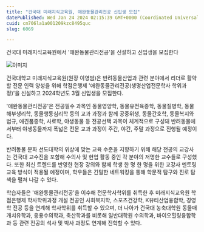 ```yaml
---
title: "건국대 미래지식교육원, 애완동물관리전공 신입생 모집"
datePublished: Wed Jan 24 2024 02:15:39 GMT+0000 (Coordinated Universal Time)
cuid: cm706la1a001209kzc8495quc
slug: 6069

---
```



건국대 미래지식교육원에서 '애완동물관리전공'을 신설하고 신입생을 모집한다

![이미지](https://cdn.hashnode.com/res/hashnode/image/upload/v1739260155482/94cdde5f-efef-4750-a96c-537e1d0b8bbf.jpeg)

건국대학교 미래지식교육원(원장 이영범)은 반려동물산업과 관련 분야에서 리더로 활약할 전문 인력 양성을 위해 학점은행제 '애완동물관리전공(생명산업전문학사 학위과정)'을 신설하고 2024학년도 3월 신입생을 모집한다.

'애완동물관리전공'은 전공필수 과목인 동물영양학, 동물유전육종학, 동물질병학, 동물해부생리학, 동물행동심리학 등의 교과 과정과 함께 공중위생, 동물간호학, 동물복지와 법규, 애견품종학, 사료학, 야생동물 등 전공선택 과목이 체계적으로 구성돼 반려동물에서부터 야생동물까지 폭넓은 전문 교과 과정이 주간, 야간, 주말 과정으로 진행될 예정이다.

반려동물 문화 선도대학의 위상에 맞는 교육 수준을 지향하기 위해 해당 전공의 교강사는 건국대 교수진을 포함해 수의사 및 현업 활동 중인 각 분야의 저명한 교수들로 구성했다. 또한 최신 트렌드를 반영한 현장 강의와 함께 학생 한 명 한 명을 위한 교강사 멘토링교육 방식이 적용될 예정이며, 학우들은 긴밀한 네트워킹을 통해 학문적 탐구와 진로 탐색을 펼쳐 나갈 수 있다.

학습자들은 '애완동물관리전공'을 이수해 전문학사학위를 취득한 후 미래지식교육원 학점은행제 학사학위과정 개설 전공인 사회복지학, 스포츠건강학, K뷰티산업융합학, 경영학 전공 등을 연계해 학사학위를 취득할 수 있으며, 더 나아가 건국대 농축대학원 동물매개치유학과, 응용수의학과, 축산학과를 비롯해 일반대학원 수의학과, 바이오힐링융합학과 등 관련 전공의 석사 및 박사 과정도 연계해 진학할 수 있다.
